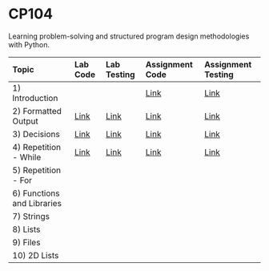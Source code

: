 # CP104
Learning problem-solving and structured program design methodologies with Python.

| Topic | Lab Code | Lab Testing | Assignment Code | Assignment Testing |
| :------------- |:-------------|:-------------|:-----|:-----|
| 1) Introduction |  |  | [Link](https://github.com/f43154/CP104/blob/master/Assignment01.py) |[Link](https://github.com/f43154/CP104/blob/master/Assignment01_Output) 
| 2) Formatted Output | [Link](https://github.com/f43154/CP104/blob/master/Lab02_FormattedOutput.py) | [Link](https://github.com/f43154/CP104/blob/master/Lab02_FormattedOutput_Testing) | [Link](https://github.com/f43154/CP104/blob/master/Assignment02.py) | [Link](https://github.com/f43154/CP104/blob/master/Assignment02_Output)
| 3) Decisions | [Link](https://github.com/f43154/CP104/blob/master/Lab03_Decisions.py) | [Link](https://github.com/f43154/CP104/blob/master/Lab03_Decisions_Testing) | [Link](https://github.com/f43154/CP104/blob/master/Assignment03.py) | [Link](https://github.com/f43154/CP104/blob/master/Assignment03_Output) |
| 4) Repetition - While | [Link](https://github.com/f43154/CP104/blob/master/Lab04_RepetitionWhile.py) | [Link](https://github.com/f43154/CP104/blob/master/Lab04_RepetitionWhile_Testing) | [Link](https://github.com/f43154/CP104/blob/master/Assignment04.py) | [Link](https://github.com/f43154/CP104/blob/master/Assignment04_Output) |
| 5) Repetition - For |  |  |  |  |
| 6) Functions and Libraries |  |  |  |  |
| 7) Strings |  |  |  |  |
| 8) Lists |  |  |  |  |
| 9) Files |  |  |  |  |
| 10) 2D Lists |  |  |  |  |
